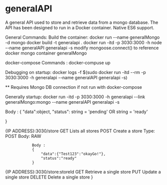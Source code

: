 # generalAPI
A general API used to store and retrieve data from a mongo database. The API has been designed to run in a Docker container.
Native ES6 support.

General Commands:
Build the container:
docker run --name generalMongo -d mongo
docker build -t generalapi .
docker run -itd -p 3030:3000 -h node  --name generalAPI  generalapi -s
modify mongoose.connect() to reference docker mongo container generalMongo

docker-compose Commands :
docker-compuse up

Debugging on startup:
docker logs -f $(sudo docker run -itd --rm -p 3030:3000  -h generalapi  --name generalAPI  generalapi -s)

** Requires Mongo DB connection if not run with docker-compose

Generally startup:
docker run -itd -p 3030:3000  -h generalapi  --link generalMongo:mongo --name generalAPI  generalapi -s


Body :
{
	"data":object,
	"status": string = 'pending' OR string = 'ready'

}


{IP ADDRESS}:3030/store
	GET
		Lists all stores
	POST
		Create a store
			Type: POST
			Body: RAW

				Body :
				{
					"data":{"Test123":"okayGo!"},
					"status":"ready"
				}


{IP ADDRESS}:3030/store:storeId
	GET
		Retrieve a single store
	PUT
		Update a single store
	DELETE
		Delete a single store
}
